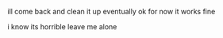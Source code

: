 ill come back and clean it up eventually ok for now it works fine

i know its horrible leave me alone
